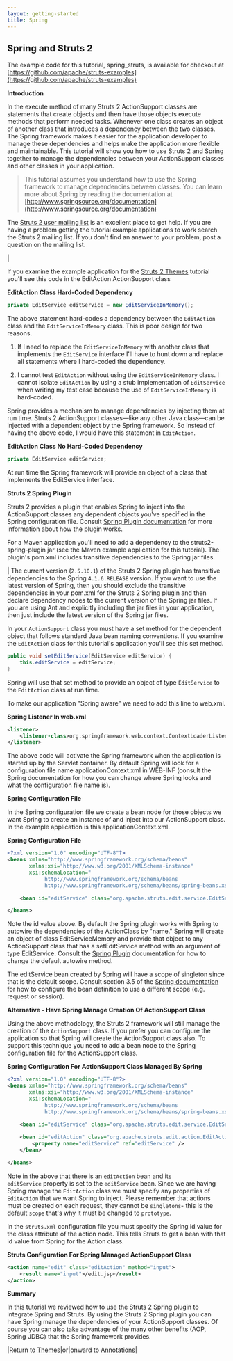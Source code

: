 ```yaml
---
layout: getting-started
title: Spring
---
```

## Spring and Struts 2

The example code for this tutorial, spring_struts, is available for checkout at [https://github.com/apache/struts-examples](https://github.com/apache/struts-examples)

__Introduction__

In the execute method of many Struts 2 ActionSupport classes are statements that create objects and then have those objects execute methods that perform needed tasks. Whenever one class creates an object of another class that introduces a dependency between the two classes. The Spring framework makes it easier for the application developer to manage these dependencies and helps make the application more flexible and maintainable. This tutorial will show you how to use Struts 2 and Spring together to manage the dependencies between your ActionSupport classes and other classes in your application.

> This tutorial assumes you understand how to use the Spring framework to manage dependencies between classes. You can learn more about Spring by reading the documentation at [http://www.springsource.org/documentation](http://www.springsource.org/documentation)

The [Struts 2 user mailing list](http://struts.apache.org/mail.html) is an excellent place to get help. If you are having a problem getting the tutorial example applications to work search the Struts 2 mailing list. If you don't find an answer to your problem, post a question on the mailing list.

| 

If you examine the example application for the [Struts 2 Themes](#PAGE_23337450) tutorial you'll see this code in the EditAction ActionSupport class

**EditAction Class Hard-Coded Dependency**

```java
private EditService editService = new EditServiceInMemory();
```

The above statement hard-codes a dependency between the `EditAction` class and the `EditServiceInMemory` class. This is poor design for two reasons.

1. If I need to replace the `EditServiceInMemory` with another class that implements the `EditService` interface I'll have to hunt down and replace all statements where I hard-coded the dependency.

2. I cannot test `EditAction` without using the `EditServiceInMemory` class. I cannot isolate `EditAction` by using a stub implementation of `EditService` when writing my test case because the use of `EditServiceInMemory` is hard-coded.

Spring provides a mechanism to manage dependencies by injecting them at run time. Struts 2 ActionSupport classes—like any other Java class—can be injected with a dependent object by the Spring framework. So instead of having the above code, I would have this statement in `EditAction`.

**EditAction Class No Hard-Coded Dependency**

```java
private EditService editService;
```

At run time the Spring framework will provide an object of a class that implements the EditService interface.

__Struts 2 Spring Plugin__

Struts 2 provides a plugin that enables Spring to inject into the ActionSupport classes any dependent objects you've specified in the Spring configuration file. Consult [Spring Plugin documentation](//struts.apache.org/docs/spring-plugin.html) for more information about how the plugin works.

For a Maven application you'll need to add a dependency to the struts2-spring-plugin jar (see the Maven example application for this tutorial). The plugin's pom.xml includes transitive dependencies to the Spring jar files.


| The current version (`2.5.10.1`) of the Struts 2 Spring plugin has transitive dependencies to the Spring `4.1.6.RELEASE` version. If you want to use the latest version of Spring, then you should exclude the transitive dependencies in your pom.xml for the Struts 2 Spring plugin and then declare dependency nodes to the current version of the Spring jar files. If you are using Ant and explicitly including the jar files in your application, then just include the latest version of the Spring jar files.

In your `ActionSupport` class you must have a set method for the dependent object that follows standard Java bean naming conventions. If you examine the `EditAction` class for this tutorial's application you'll see this set method.

```java
public void setEditService(EditService editService) {
    this.editService = editService;
}
```

Spring will use that set method to provide an object of type `EditService` to the `EditAction` class at run time.

To make our application "Spring aware" we need to add this line to web.xml.

**Spring Listener In web.xml**

```xml
<listener>
    <listener-class>org.springframework.web.context.ContextLoaderListener</listener-class>
</listener>
```

The above code will activate the Spring framework when the application is started up by the Servlet container. By default Spring will look for a configuration file name applicationContext.xml in WEB-INF (consult the Spring documentation for how you can change where Spring looks and what the configuration file name is).

__Spring Configuration File__

In the Spring configuration file we create a bean node for those objects we want Spring to create an instance of and inject into our ActionSupport class. In the example application is this applicationContext.xml.

**Spring Configuration File**

```xml
<?xml version="1.0" encoding="UTF-8"?>
<beans xmlns="http://www.springframework.org/schema/beans"
       xmlns:xsi="http://www.w3.org/2001/XMLSchema-instance"
       xsi:schemaLocation="
            http://www.springframework.org/schema/beans
            http://www.springframework.org/schema/beans/spring-beans.xsd">

    <bean id="editService" class="org.apache.struts.edit.service.EditServiceInMemory" />

</beans>
```

Note the id value above. By default the Spring plugin works with Spring to autowire the dependencies of the ActionClass by "name." Spring will create an object of class EditServiceMemory and provide that object to any ActionSupport class that has a setEditService method with an argument of type EditService. Consult the [Spring Plugin](//struts.apache.org/docs/spring-plugin.html) documentation for how to change the default autowire method.

The editService bean created by Spring will have a scope of singleton since that is the default scope. Consult section 3.5 of the [Spring documentation](http://www.springsource.org/documentation) for how to configure the bean definition to use a different scope (e.g. request or session).

__Alternative - Have Spring Manage Creation Of ActionSupport Class__

Using the above methodology, the Struts 2 framework will still manage the creation of the `ActionSupport` class. If you prefer you can configure the application so that Spring will create the ActionSupport class also. To support this technique you need to add a bean node to the Spring configuration file for the ActionSupport class.

**Spring Configuration For ActionSupport Class Managed By Spring**

```xml
<?xml version="1.0" encoding="UTF-8"?>
<beans xmlns="http://www.springframework.org/schema/beans"
       xmlns:xsi="http://www.w3.org/2001/XMLSchema-instance"
       xsi:schemaLocation="
            http://www.springframework.org/schema/beans
            http://www.springframework.org/schema/beans/spring-beans.xsd">
            
    <bean id="editService" class="org.apache.struts.edit.service.EditServiceInMemory" />

    <bean id="editAction" class="org.apache.struts.edit.action.EditAction" scope="prototype">
        <property name="editService" ref="editService" />
    </bean>

</beans>
```

Note in the above that there is an `editAction` bean and its `editService` property is set to the `editService` bean. Since we are having Spring manage the `EditAction` class we must specify any properties of `EditAction` that we want Spring to inject. Please remember that actions must be created on each request, they cannot be `singletons`- this is the default `scope` that's why it must be changed to `prototype`.

In the `struts.xml` configuration file you must specify the Spring id value for the class attribute of the action node. This tells Struts to get a bean with that id value from Spring for the Action class.

**Struts Configuration For Spring Managed ActionSupport Class**

```xml
<action name="edit" class="editAction" method="input">
    <result name="input">/edit.jsp</result>
</action>
```

__Summary__

In this tutorial we reviewed how to use the Struts 2 Spring plugin to integrate Spring and Struts. By using the Struts 2 Spring plugin you can have Spring manage the dependencies of your ActionSupport classes. Of course you can also take advantage of the many other benefits (AOP, Spring JDBC) that the Spring framework provides.

|Return to [Themes](themes.html)|or|onward to [Annotations](annotations.html)|
